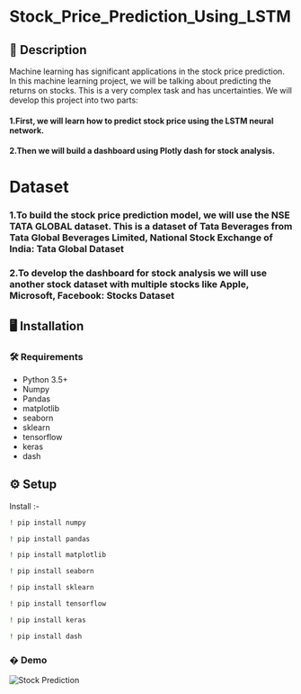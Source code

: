# Stock_Price_Prediction_Using_LSTM

## 📝 Description

Machine learning has significant applications in the stock price prediction. In this machine learning project, we will be talking about predicting the returns on stocks. This is a very complex task and has uncertainties. We will develop this project into two parts:

#### 1.First, we will learn how to predict stock price using the LSTM neural network.
#### 2.Then we will build a dashboard using Plotly dash for stock analysis.

# Dataset
### 1.To build the stock price prediction model, we will use the NSE TATA GLOBAL dataset. This is a dataset of Tata Beverages from Tata Global Beverages Limited, National Stock Exchange of India: Tata Global Dataset
### 2.To develop the dashboard for stock analysis we will use another stock dataset with multiple stocks like Apple, Microsoft, Facebook: Stocks Dataset

## :desktop_computer:	Installation

### :hammer_and_wrench: Requirements
* Python 3.5+
* Numpy
* Pandas
* matplotlib
* seaborn
* sklearn
* tensorflow 
* keras
* dash

## :gear: Setup
 Install :-
```bash
! pip install numpy

```
```bash
! pip install pandas

```
```bash
! pip install matplotlib

```
```bash
! pip install seaborn

```
```bash
! pip install sklearn

```
```bash
! pip install tensorflow

``````
```bash
! pip install keras

```
```bash
! pip install dash

```

### � Demo
![Stock Prediction](https://user-images.githubusercontent.com/40147428/125919989-b927aa87-eafa-4273-b3e3-e7c6357096de.gif)
